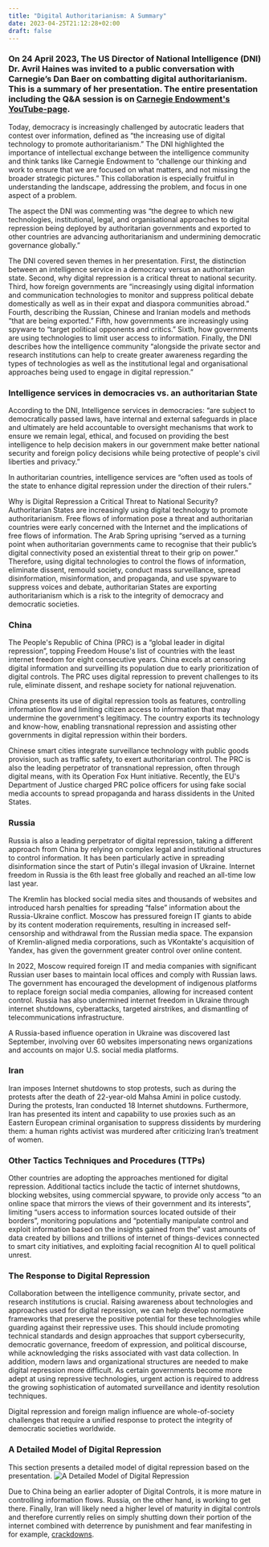 ```yaml
---
title: "Digital Authoritarianism: A Summary"
date: 2023-04-25T21:12:28+02:00
draft: false
---
```


### On 24 April 2023, The US Director of National Intelligence (DNI) Dr. Avril Haines was invited to a public conversation with Carnegie’s Dan Baer on combatting digital authoritarianism. This is a summary of her presentation. The entire presentation including the Q&A session is on [Carnegie Endowment's YouTube-page](https://www.youtube.com/watch?v=mD64C-DUNYo).

Today, democracy is increasingly challenged by autocratic leaders that contest over information, defined as “the increasing use of digital technology to promote authoritarianism.” The DNI highlighted the importance of intellectual exchange between the intelligence community and think tanks like Carnegie Endowment to “challenge our thinking and work to ensure that we are focused on what matters, and not missing the broader strategic pictures.” This collaboration is especially fruitful in understanding the landscape, addressing the problem, and focus in one aspect of a problem.

The aspect the DNI was commenting was “the degree to which new technologies, institutional, legal, and organisational approaches to digital repression being deployed by authoritarian governments and exported to other countries are advancing authoritarianism and undermining democratic governance globally.”

The DNI covered seven themes in her presentation. First, the distinction between an intelligence service in a democracy versus an authoritarian state. Second, why digital repression is a critical threat to national security. Third, how foreign governments are “increasingly using digital information and communication technologies to monitor and suppress political debate domestically as well as in their expat and diaspora communities abroad.” Fourth, describing the Russian, Chinese and Iranian models and methods “that are being exported.” Fifth, how governments are increasingly using spyware to “target political opponents and critics.” Sixth, how governments are using technologies to limit user access to information. Finally, the DNI describes how the intelligence community “alongside the private sector and research institutions can help to create greater awareness regarding the types of technologies as well as the institutional legal and organisational approaches being used to engage in digital repression.”

### Intelligence services in democracies vs. an authoritarian State
According to the DNI, Intelligence services in democracies: 
“are subject to democratically passed laws, have internal and external safeguards in place and ultimately are held accountable to oversight mechanisms that work to ensure we remain legal, ethical, and focused on providing the best intelligence to help decision makers in our government make better national security and foreign policy decisions while being protective of people's civil liberties and privacy.”  

In authoritarian countries, intelligence services are “often used as tools of the state to enhance digital repression under the direction of their rulers.”

Why is Digital Repression a Critical Threat to National Security?
Authoritarian States are increasingly using digital technology to promote authoritarianism. Free flows of information pose a threat and authoritarian countries were early concerned with the Internet and the implications of free flows of information. The Arab Spring uprising “served as a turning point when authoritarian governments came to recognise that their public’s digital connectivity posed an existential threat to their grip on power.” Therefore, using digital technologies to control the flows of information, eliminate dissent, remould society, conduct mass surveillance, spread disinformation, misinformation, and propaganda, and use spyware to suppress voices and debate, authoritarian States are exporting authoritarianism which is a risk to the integrity of democracy and democratic societies.

### China
The People's Republic of China (PRC) is a “global leader in digital repression”, topping Freedom House's list of countries with the least internet freedom for eight consecutive years. China excels at censoring digital information and surveilling its population due to early prioritization of digital controls. The PRC uses digital repression to prevent challenges to its rule, eliminate dissent, and reshape society for national rejuvenation.  

China presents its use of digital repression tools as features, controlling information flow and limiting citizen access to information that may undermine the government's legitimacy. The country exports its technology and know-how, enabling transnational repression and assisting other governments in digital repression within their borders.  

Chinese smart cities integrate surveillance technology with public goods provision, such as traffic safety, to exert authoritarian control. The PRC is also the leading perpetrator of transnational repression, often through digital means, with its Operation Fox Hunt initiative. Recently, the EU's Department of Justice charged PRC police officers for using fake social media accounts to spread propaganda and harass dissidents in the United States.


### Russia
Russia is also a leading perpetrator of digital repression, taking a different approach from China by relying on complex legal and institutional structures to control information. It has been particularly active in spreading disinformation since the start of Putin's illegal invasion of Ukraine. Internet freedom in Russia is the 6th least free globally and reached an all-time low last year.

The Kremlin has blocked social media sites and thousands of websites and introduced harsh penalties for spreading “false” information about the Russia-Ukraine conflict. Moscow has pressured foreign IT giants to abide by its content moderation requirements, resulting in increased self-censorship and withdrawal from the Russian media space. The expansion of Kremlin-aligned media corporations, such as VKontakte's acquisition of Yandex, has given the government greater control over online content.

In 2022, Moscow required foreign IT and media companies with significant Russian user bases to maintain local offices and comply with Russian laws. The government has encouraged the development of indigenous platforms to replace foreign social media companies, allowing for increased content control. Russia has also undermined internet freedom in Ukraine through internet shutdowns, cyberattacks, targeted airstrikes, and dismantling of telecommunications infrastructure.

A Russia-based influence operation in Ukraine was discovered last September, involving over 60 websites impersonating news organizations and accounts on major U.S. social media platforms.


### Iran
Iran imposes Internet shutdowns to stop protests, such as during the protests after the death of 22-year-old Mahsa Amini in police custody. During the protests, Iran conducted 18 Internet shutdowns. Furthermore, Iran has presented its intent and capability to use proxies such as an Eastern European criminal organisation to suppress dissidents by murdering them: a human rights activist was murdered after criticizing Iran’s treatment of women.

### Other Tactics Techniques and Procedures (TTPs)
Other countries are adopting the approaches mentioned for digital repression. Additional tactics include the tactic of internet shutdowns, blocking websites, using commercial spyware, to provide only access “to an online space that mirrors the views of their government and its interests”, limiting “users access to information sources located outside of their borders”, monitoring populations and “potentially manipulate control and exploit information based on the insights gained from the” vast amounts of data created by billions and trillions of internet of things-devices connected to smart city initiatives, and exploiting facial recognition AI to quell political unrest.

### The Response to Digital Repression
Collaboration between the intelligence community, private sector, and research institutions is crucial. Raising awareness about technologies and approaches used for digital repression, we can help develop normative frameworks that preserve the positive potential for these technologies while guarding against their repressive uses. This should include promoting technical standards and design approaches that support cybersecurity, democratic governance, freedom of expression, and political discourse, while acknowledging the risks associated with vast data collection. In addition, modern laws and organizational structures are needed to make digital repression more difficult. As certain governments become more adept at using repressive technologies, urgent action is required to address the growing sophistication of automated surveillance and identity resolution techniques.

Digital repression and foreign malign influence are whole-of-society challenges that require a unified response to protect the integrity of democratic societies worldwide.

### A Detailed Model of Digital Repression
This section presents a detailed model of digital repression based on the presentation.
![A Detailed Model of Digital Repression](/images/20230425-AppendixI-Model-of-Digital-Repression.png)

Due to China being an earlier adopter of Digital Controls, it is more mature in controlling information flows. Russia, on the other hand, is working to get there. Finally, Iran will likely need a higher level of maturity in digital controls and therefore currently relies on simply shutting down their portion of the internet combined with deterrence by punishment and fear manifesting in for example, [crackdowns](https://www.theguardian.com/world/ng-interactive/2022/oct/31/mapping-irans-unrest-how-mahsa-aminis-death-led-to-nationwide-protests).


